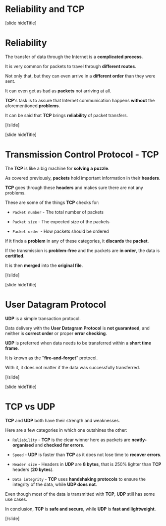 # Reliability and TCP

[slide hideTitle]

# Reliability

The transfer of data through the Internet is a **complicated process**.

It is very common for packets to travel through **different routes**.

Not only that, but they can even arrive in a **different order** than they were sent.

It can even get as bad as **packets** not arriving at all.

**TCP**'s task is to assure that Internet communication happens **without** the aforementioned **problems**.

It can be said that **TCP** brings **reliability** of packet transfers.

[/slide]

[slide hideTitle]

# Transmission Control Protocol - TCP

The **TCP** is like a big machine for **solving a puzzle**.

As covered previously, **packets** hold important information in their **headers**.

**TCP** goes through these **headers** and makes sure there are not any problems.

These are some of the things **TCP** checks for:

- `Packet number` - The total number of packets

- `Packet size` - The expected size of the packets

- `Packet order` - How packets should be ordered

If it finds a **problem** in any of these categories, it **discards** the **packet**.

If the transmission is **problem-free** and the packets are **in order**, the data is **certified**.

It is then **merged** into the **original file**.

[/slide]

[slide hideTitle]

# User Datagram Protocol

**UDP** is a simple transaction protocol.

Data delivery with the **User Datagram Protocol** is **not guaranteed**, and neither is **correct order** or proper **error checking**.

**UDP** is preferred when data needs to be transferred within a **short time frame**.

It is known as the "**fire-and-forget**" protocol.

With it, it does not matter if the data was successfully transferred.

[/slide]

[slide hideTitle]

# TCP vs UDP

**TCP** and **UDP** both have their strength and weaknesses.

Here are a few categories in which one outshines the other:

- `Reliability` - **TCP** is the clear winner here as packets are **neatly-organised** and **checked for errors**.

- `Speed` - **UDP** is faster than **TCP** as it does not lose time to **recover errors**.

- `Header size` - Headers in **UDP** are **8 bytes**, that is 250% lighter than **TCP** headers (**20 bytes**).

- `Data integrity` - **TCP** uses **handshaking protocols** to ensure the integrity of the data, while **UDP does not**.

Even though most of the data is transmitted with **TCP**, **UDP** still has some use cases.

In conclusion, **TCP** is **safe and secure**, while **UDP** is **fast and lightweight**.

[/slide]
